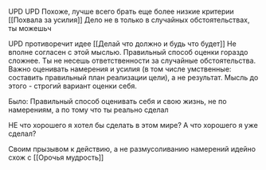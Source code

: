 UPD UPD
Похоже, лучше всего брать еще более низкие критерии [[Похвала за усилия]]
Дело не в только в случайных обстоятельствах, ты можешьч

UPD 
противоречит идее [[Делай что должно и будь что будет]] 
Не вполне согласен с этой мыслью. Правильный способ оценки гораздо сложнее. Ты не несешь ответственности за случайные обстоятельства. Важно оценивать намерения и усилия (в том числе умственные: составить правильный план реализации цели), а не результат. Мысль до этого - строгий вариант оценки себя. 


Было:
Правильный способ оценивать себя и свою жизнь, не по намерениям, а по тому что ты реально сделал

НЕ что хорошего я хотел бы сделать в этом мире?
А что хорошего я уже сделал?

Своим прызывом к действию, а не размусоливанию намерений идейно схож с [[Орочья мудрость]]

